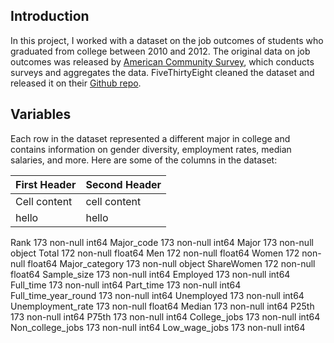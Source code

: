 ## Introduction

In this project, I worked with a dataset on the job outcomes of students who graduated from college between 2010 and 2012. The original data on job outcomes was released by [American Community Survey](https://www.census.gov/programs-surveys/acs/), which conducts surveys and aggregates the data. FiveThirtyEight cleaned the dataset and released it on their [Github repo](https://github.com/fivethirtyeight/data/tree/master/college-majors).

## Variables

Each row in the dataset represented a different major in college and contains information on gender diversity, employment rates, median salaries, and more. Here are some of the columns in the dataset:

| First Header | Second Header|
|--------------|--------------|             
|Cell content  | cell content |             
|   hello      |hello         |            

Rank                    173 non-null int64
Major_code              173 non-null int64
Major                   173 non-null object
Total                   172 non-null float64
Men                     172 non-null float64
Women                   172 non-null float64
Major_category          173 non-null object
ShareWomen              172 non-null float64
Sample_size             173 non-null int64
Employed                173 non-null int64
Full_time               173 non-null int64
Part_time               173 non-null int64
Full_time_year_round    173 non-null int64
Unemployed              173 non-null int64
Unemployment_rate       173 non-null float64
Median                  173 non-null int64
P25th                   173 non-null int64
P75th                   173 non-null int64
College_jobs            173 non-null int64
Non_college_jobs        173 non-null int64
Low_wage_jobs           173 non-null int64
